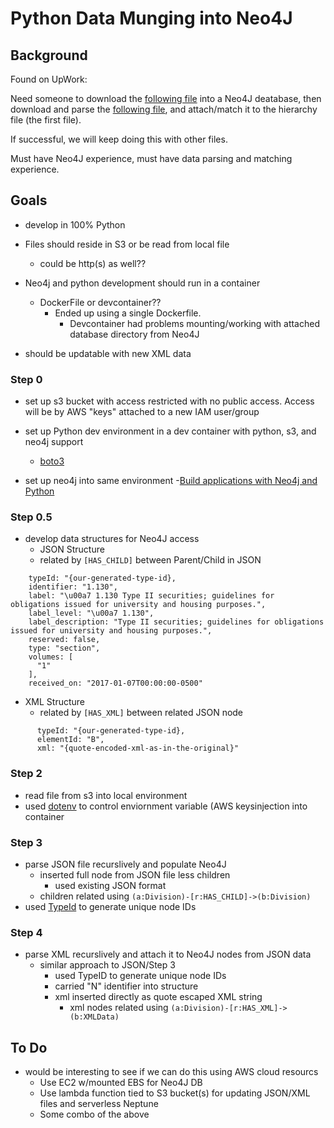 # Python Data Munging into Neo4J

## Background

Found on UpWork:

Need someone to download the [following file](https://www.ecfr.gov/current/title-12) into a Neo4J deatabase, then download and parse the [following file]( https://www.ecfr.gov/api/versioner/v1/full/2024-02-21/title-12.xml?part=1002), and attach/match it to the hierarchy file (the first file).

If successful, we will keep doing this with other files.

Must have Neo4J experience, must have data parsing and matching experience.


## Goals
- develop in 100% Python
- Files should reside in S3 or be read from local file
  - could be http(s) as well??

- Neo4j and python development should run in a container
  - DockerFile or devcontainer??
    - Ended up using a single Dockerfile.
      - Devcontainer had problems mounting/working with attached database directory from Neo4J
  
- should be updatable with new XML data


### Step 0
- set up s3 bucket with access restricted with no public access. Access will be by AWS "keys" attached to a new IAM user/group

- set up Python dev environment in a dev container with python, s3, and neo4j support
	- [boto3](https://github.com/boto/boto3)
	
- set up neo4j into same environment
	-[Build applications with Neo4j and Python](https://neo4j.com/docs/python-manual/current/)

### Step 0.5

- develop data structures for Neo4J access
	- JSON Structure 
    - related by `[HAS_CHILD]` between Parent/Child in JSON

```
    typeId: "{our-generated-type-id},
    identifier: "1.130",
    label: "\u00a7 1.130 Type II securities; guidelines for obligations issued for university and housing purposes.",
    label_level: "\u00a7 1.130",
    label_description: "Type II securities; guidelines for obligations issued for university and housing purposes.",
    reserved: false,
    type: "section",
    volumes: [
      "1"
    ],
    received_on: "2017-01-07T00:00:00-0500"
```
  
- XML Structure
  - related by `[HAS_XML]` between related JSON node

```
      typeId: "{our-generated-type-id},
      elementId: "B",
      xml: "{quote-encoded-xml-as-in-the-original}"
```

### Step 2
- read file from s3 into local environment 
- used [dotenv](https://dev.to/jakewitcher/using-env-files-for-environment-variables-in-python-applications-55a1) to control enviornment variable (AWS keysinjection into container


### Step 3
- parse JSON file recurslively and populate Neo4J
  - inserted full node from JSON file less children
    - used existing JSON format
  - children related using `(a:Division)-[r:HAS_CHILD]->(b:Division)`
- used [TypeId](https://github.com/akhundMurad/typeid-python) to generate unique node IDs

### Step 4
- parse XML recurslively and attach it to Neo4J nodes from JSON data
  - similar approach to JSON/Step 3
    - used TypeID to generate unique node IDs
    - carried "N" identifier into structure
    - xml inserted directly as quote escaped XML string
      - xml nodes related using `(a:Division)-[r:HAS_XML]->(b:XMLData)`


## To Do
- would be interesting to see if we can do this using AWS cloud resourcs
  - Use EC2 w/mounted EBS for Neo4J DB
  - Use lambda function tied to S3 bucket(s) for updating JSON/XML files and serverless Neptune
  - Some combo of the above